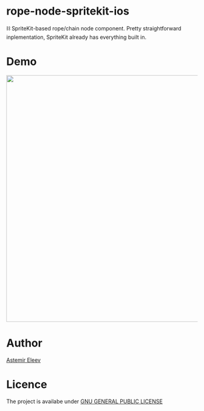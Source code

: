 # rope-node-spritekit-ios
⛓ SpriteKit-based rope/chain node component. Pretty straightforward inplementation, SpriteKit already has everything built in.

# Demo 

<img src="https://user-images.githubusercontent.com/5098753/38315832-0066c192-3832-11e8-8d20-d65daa1bf00b.gif" width="650">

# Author 
[Astemir Eleev](https://github.com/jVirus)

# Licence 
The project is availabe under [GNU GENERAL PUBLIC LICENSE](https://github.com/jVirus/rope-node-spritekit-ios/blob/master/LICENSE)
